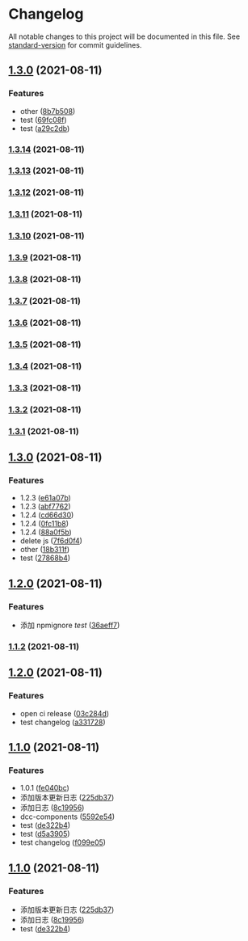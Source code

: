 # Changelog

All notable changes to this project will be documented in this file. See [standard-version](https://github.com/conventional-changelog/standard-version) for commit guidelines.

## [1.3.0](https://gitlab.codemao.cn/frontend/new-retail/dcc/dcc-tool-kit/compare/v1.3.14...v1.3.0) (2021-08-11)


### Features

* other ([8b7b508](https://gitlab.codemao.cn/frontend/new-retail/dcc/dcc-tool-kit/commit/8b7b50860d0a8179c30fe83f38482240652a80aa))
* test ([69fc08f](https://gitlab.codemao.cn/frontend/new-retail/dcc/dcc-tool-kit/commit/69fc08ffa51cc8061b63d88f925c166606cbcdb4))
* test ([a29c2db](https://gitlab.codemao.cn/frontend/new-retail/dcc/dcc-tool-kit/commit/a29c2db6f2d479e801955dce3758e4e0aef2c5d7))

### [1.3.14](https://gitlab.codemao.cn/frontend/new-retail/dcc/dcc-tool-kit/compare/v1.3.13...v1.3.14) (2021-08-11)

### [1.3.13](https://gitlab.codemao.cn/frontend/new-retail/dcc/dcc-tool-kit/compare/v1.3.12...v1.3.13) (2021-08-11)

### [1.3.12](https://gitlab.codemao.cn/frontend/new-retail/dcc/dcc-tool-kit/compare/v1.3.11...v1.3.12) (2021-08-11)

### [1.3.11](https://gitlab.codemao.cn/frontend/new-retail/dcc/dcc-tool-kit/compare/v1.3.10...v1.3.11) (2021-08-11)

### [1.3.10](https://gitlab.codemao.cn/frontend/new-retail/dcc/dcc-tool-kit/compare/v1.3.9...v1.3.10) (2021-08-11)

### [1.3.9](https://gitlab.codemao.cn/frontend/new-retail/dcc/dcc-tool-kit/compare/v1.3.8...v1.3.9) (2021-08-11)

### [1.3.8](https://gitlab.codemao.cn/frontend/new-retail/dcc/dcc-tool-kit/compare/v1.3.7...v1.3.8) (2021-08-11)

### [1.3.7](https://gitlab.codemao.cn/frontend/new-retail/dcc/dcc-tool-kit/compare/v1.3.6...v1.3.7) (2021-08-11)

### [1.3.6](https://gitlab.codemao.cn/frontend/new-retail/dcc/dcc-tool-kit/compare/v1.3.5...v1.3.6) (2021-08-11)

### [1.3.5](https://gitlab.codemao.cn/frontend/new-retail/dcc/dcc-tool-kit/compare/v1.3.4...v1.3.5) (2021-08-11)

### [1.3.4](https://gitlab.codemao.cn/frontend/new-retail/dcc/dcc-tool-kit/compare/v1.3.3...v1.3.4) (2021-08-11)

### [1.3.3](https://gitlab.codemao.cn/frontend/new-retail/dcc/dcc-tool-kit/compare/v1.3.2...v1.3.3) (2021-08-11)

### [1.3.2](https://gitlab.codemao.cn/frontend/new-retail/dcc/dcc-tool-kit/compare/v1.3.1...v1.3.2) (2021-08-11)

### [1.3.1](https://gitlab.codemao.cn/frontend/new-retail/dcc/dcc-tool-kit/compare/v1.3.0...v1.3.1) (2021-08-11)

## [1.3.0](https://gitlab.codemao.cn/frontend/new-retail/dcc/dcc-tool-kit/compare/v1.2.2...v1.3.0) (2021-08-11)


### Features

* 1.2.3 ([e61a07b](https://gitlab.codemao.cn/frontend/new-retail/dcc/dcc-tool-kit/commit/e61a07b5a5dc93766f8bcfaa01d16bda83c9001f))
* 1.2.3 ([abf7762](https://gitlab.codemao.cn/frontend/new-retail/dcc/dcc-tool-kit/commit/abf776287563bd0cda14324bb8bb38b961f88972))
* 1.2.4 ([cd66d30](https://gitlab.codemao.cn/frontend/new-retail/dcc/dcc-tool-kit/commit/cd66d3077a38a0be481e65e1556220082ac85353))
* 1.2.4 ([0fc11b8](https://gitlab.codemao.cn/frontend/new-retail/dcc/dcc-tool-kit/commit/0fc11b84344bb47b28da69090d88f59271fff104))
* 1.2.4 ([88a0f5b](https://gitlab.codemao.cn/frontend/new-retail/dcc/dcc-tool-kit/commit/88a0f5bb029b85056a4c9ee750b090ccdf166214))
* delete js ([7f6d0f4](https://gitlab.codemao.cn/frontend/new-retail/dcc/dcc-tool-kit/commit/7f6d0f461597358ba077711119349724ab30b097))
* other ([18b311f](https://gitlab.codemao.cn/frontend/new-retail/dcc/dcc-tool-kit/commit/18b311fac25bbf00828eda34a1767e858fe38183))
* test ([27868b4](https://gitlab.codemao.cn/frontend/new-retail/dcc/dcc-tool-kit/commit/27868b40d0bc392f80612da884771d9f2f868d82))

## [1.2.0](https://gitlab.codemao.cn/frontend/new-retail/dcc/dcc-tool-kit/compare/v1.1.2...v1.2.0) (2021-08-11)


### Features

* 添加 npmignore _test_ ([36aeff7](https://gitlab.codemao.cn/frontend/new-retail/dcc/dcc-tool-kit/commit/36aeff7e89b95adef3e104a5c55a51211ddb7bdc))

### [1.1.2](https://gitlab.codemao.cn/frontend/new-retail/dcc/dcc-tool-kit/compare/v1.2.0...v1.1.2) (2021-08-11)

## [1.2.0](https://gitlab.codemao.cn/frontend/new-retail/dcc/dcc-tool-kit/compare/v1.1.0...v1.2.0) (2021-08-11)


### Features

* open ci release ([03c284d](https://gitlab.codemao.cn/frontend/new-retail/dcc/dcc-tool-kit/commit/03c284d115cdc008e12e06875c87043c9dfa66a3))
* test changelog ([a331728](https://gitlab.codemao.cn/frontend/new-retail/dcc/dcc-tool-kit/commit/a331728fa2e3a8a6ea597c03f2b1bdc9b66cdeeb))

## [1.1.0](https://gitlab.codemao.cn/frontend/new-retail/dcc/dcc-tool-kit/compare/v0.1.3...v1.1.0) (2021-08-11)


### Features

* 1.0.1 ([fe040bc](https://gitlab.codemao.cn/frontend/new-retail/dcc/dcc-tool-kit/commit/fe040bc7127a0575c0b8e528d311478dc44586f1))
* 添加版本更新日志 ([225db37](https://gitlab.codemao.cn/frontend/new-retail/dcc/dcc-tool-kit/commit/225db378465747f34194155badfa2ea9cc4abbfe))
* 添加日志 ([8c19956](https://gitlab.codemao.cn/frontend/new-retail/dcc/dcc-tool-kit/commit/8c19956716210a272c3042b95b9ffdc2188490ca))
* dcc-components ([5592e54](https://gitlab.codemao.cn/frontend/new-retail/dcc/dcc-tool-kit/commit/5592e54be747cd466937f1752c4dc7b16624ae2a))
* test ([de322b4](https://gitlab.codemao.cn/frontend/new-retail/dcc/dcc-tool-kit/commit/de322b4a197dd8283279a5106794c07fd6f996d4))
* test ([d5a3905](https://gitlab.codemao.cn/frontend/new-retail/dcc/dcc-tool-kit/commit/d5a3905d9d282a9501fe24ce4402ee08bd4972e3))
* test changelog ([f099e05](https://gitlab.codemao.cn/frontend/new-retail/dcc/dcc-tool-kit/commit/f099e052036acb09c3d649621c771cac0347c195))

## [1.1.0](https://gitlab.codemao.cn/frontend/new-retail/dcc/dcc-tool-kit/compare/v1.0.3...v1.1.0) (2021-08-11)


### Features

* 添加版本更新日志 ([225db37](https://gitlab.codemao.cn/frontend/new-retail/dcc/dcc-tool-kit/commit/225db378465747f34194155badfa2ea9cc4abbfe))
* 添加日志 ([8c19956](https://gitlab.codemao.cn/frontend/new-retail/dcc/dcc-tool-kit/commit/8c19956716210a272c3042b95b9ffdc2188490ca))
* test ([de322b4](https://gitlab.codemao.cn/frontend/new-retail/dcc/dcc-tool-kit/commit/de322b4a197dd8283279a5106794c07fd6f996d4))
